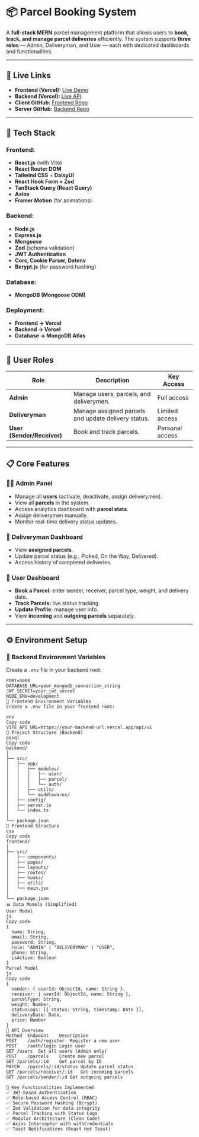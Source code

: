 # 📦 Parcel Booking System

A **full-stack MERN** parcel management platform that allows users to **book, track, and manage parcel deliveries** efficiently. The system supports **three roles** — Admin, Deliveryman, and User — each with dedicated dashboards and functionalities.

---

## 🚀 Live Links

- **Frontend (Vercel):** [Live Demo](https://your-frontend-url.vercel.app)
- **Backend (Vercel):** [Live API](https://your-backend-url.vercel.app/api/v1)
- **Client GitHub:** [Frontend Repo](https://github.com/your-frontend-repo)
- **Server GitHub:** [Backend Repo](https://github.com/your-backend-repo)

---

## 🧩 Tech Stack

### Frontend:
- **React.js** (with Vite)
- **React Router DOM**
- **Tailwind CSS** + **DaisyUI**
- **React Hook Form + Zod**
- **TanStack Query (React Query)**
- **Axios**
- **Framer Motion** (for animations)

### Backend:
- **Node.js**
- **Express.js**
- **Mongoose**
- **Zod** (schema validation)
- **JWT Authentication**
- **Cors, Cookie Parser, Dotenv**
- **Bcrypt.js** (for password hashing)

### Database:
- **MongoDB (Mongoose ODM)**

### Deployment:
- **Frontend → Vercel**
- **Backend → Vercel**
- **Database → MongoDB Atlas**

---

## 👥 User Roles

| Role | Description | Key Access |
|------|--------------|-------------|
| **Admin** | Manage users, parcels, and deliverymen. | Full access |
| **Deliveryman** | Manage assigned parcels and update delivery status. | Limited access |
| **User (Sender/Receiver)** | Book and track parcels. | Personal access |

---

## 📋 Core Features

### 🧑‍💼 **Admin Panel**
- Manage all **users** (activate, deactivate, assign deliverymen).
- View all **parcels** in the system.
- Access analytics dashboard with **parcel stats**.
- Assign deliverymen manually.
- Monitor real-time delivery status updates.

### 🚚 **Deliveryman Dashboard**
- View **assigned parcels**.
- Update parcel status (e.g., Picked, On the Way, Delivered).
- Access history of completed deliveries.

### 👤 **User Dashboard**
- **Book a Parcel:** enter sender, receiver, parcel type, weight, and delivery date.
- **Track Parcels:** live status tracking.
- **Update Profile:** manage user info.
- View **incoming** and **outgoing parcels** separately.

---

## ⚙️ Environment Setup

### 🔑 Backend Environment Variables
Create a `.env` file in your backend root:

```env
PORT=5000
DATABASE_URL=your_mongodb_connection_string
JWT_SECRET=your_jwt_secret
NODE_ENV=development
🔑 Frontend Environment Variables
Create a .env file in your frontend root:

env
Copy code
VITE_API_URL=https://your-backend-url.vercel.app/api/v1
🧠 Project Structure (Backend)
pgsql
Copy code
backend/
│
├── src/
│   ├── app/
│   │   ├── modules/
│   │   │   ├── user/
│   │   │   ├── parcel/
│   │   │   └── auth/
│   │   ├── utils/
│   │   └── middlewares/
│   ├── config/
│   ├── server.ts
│   └── index.ts
│
└── package.json
📂 Frontend Structure
css
Copy code
frontend/
│
├── src/
│   ├── components/
│   ├── pages/
│   ├── layouts/
│   ├── routes/
│   ├── hooks/
│   ├── utils/
│   └── main.jsx
│
└── package.json
📊 Data Models (Simplified)
User Model
js
Copy code
{
  name: String,
  email: String,
  password: String,
  role: "ADMIN" | "DELIVERYMAN" | "USER",
  phone: String,
  isActive: Boolean
}
Parcel Model
js
Copy code
{
  sender: { userId: ObjectId, name: String },
  receiver: { userId: ObjectId, name: String },
  parcelType: String,
  weight: Number,
  statusLogs: [{ status: String, timestamp: Date }],
  deliveryDate: Date,
  price: Number
}
🧭 API Overview
Method	Endpoint	Description
POST	/auth/register	Register a new user
POST	/auth/login	Login user
GET	/users	Get all users (Admin only)
POST	/parcels	Create new parcel
GET	/parcels/:id	Get parcel by ID
PATCH	/parcels/:id/status	Update parcel status
GET	/parcels/receiver/:id	Get incoming parcels
GET	/parcels/sender/:id	Get outgoing parcels

🧩 Key Functionalities Implemented
✅ JWT-based Authentication
✅ Role-based Access Control (RBAC)
✅ Secure Password Hashing (Bcrypt)
✅ Zod Validation for data integrity
✅ Parcel Tracking with Status Logs
✅ Modular Architecture (Clean Code)
✅ Axios Interceptor with withCredentials
✅ Toast Notifications (React Hot Toast)